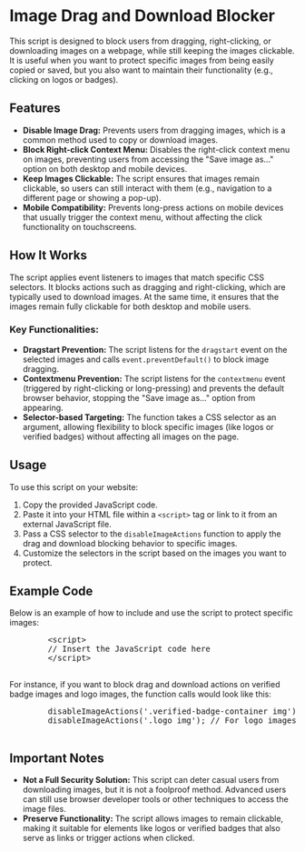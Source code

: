 <!DOCTYPE html>
<html lang="en">
<head>
    <meta charset="UTF-8">
    <meta name="viewport" content="width=device-width, initial-scale=1.0">
    <title>Image Drag and Download Blocker - Created by JaHIN</title>
</head>
<body>
    <h1>Image Drag and Download Blocker</h1>
    <p>This script is designed to block users from dragging, right-clicking, or downloading images on a webpage, while still keeping the images clickable. It is useful when you want to protect specific images from being easily copied or saved, but you also want to maintain their functionality (e.g., clicking on logos or badges).</p>

  <h2>Features</h2>
    <ul>
        <li><strong>Disable Image Drag:</strong> Prevents users from dragging images, which is a common method used to copy or download images.</li>
        <li><strong>Block Right-click Context Menu:</strong> Disables the right-click context menu on images, preventing users from accessing the "Save image as..." option on both desktop and mobile devices.</li>
        <li><strong>Keep Images Clickable:</strong> The script ensures that images remain clickable, so users can still interact with them (e.g., navigation to a different page or showing a pop-up).</li>
        <li><strong>Mobile Compatibility:</strong> Prevents long-press actions on mobile devices that usually trigger the context menu, without affecting the click functionality on touchscreens.</li>
    </ul>

    
   <h2>How It Works</h2>
    <p>The script applies event listeners to images that match specific CSS selectors. It blocks actions such as dragging and right-clicking, which are typically used to download images. At the same time, it ensures that the images remain fully clickable for both desktop and mobile users.</p>

   <h3>Key Functionalities:</h3>
    <ul>
        <li><strong>Dragstart Prevention:</strong> The script listens for the <code>dragstart</code> event on the selected images and calls <code>event.preventDefault()</code> to block image dragging.</li>
        <li><strong>Contextmenu Prevention:</strong> The script listens for the <code>contextmenu</code> event (triggered by right-clicking or long-pressing) and prevents the default browser behavior, stopping the "Save image as..." option from appearing.</li>
        <li><strong>Selector-based Targeting:</strong> The function takes a CSS selector as an argument, allowing flexibility to block specific images (like logos or verified badges) without affecting all images on the page.</li>
    </ul>

    
   <h2>Usage</h2>
    <p>To use this script on your website:</p>
    <ol>
        <li>Copy the provided JavaScript code.</li>
        <li>Paste it into your HTML file within a <code>&lt;script&gt;</code> tag or link to it from an external JavaScript file.</li>
        <li>Pass a CSS selector to the <code>disableImageActions</code> function to apply the drag and download blocking behavior to specific images.</li>
        <li>Customize the selectors in the script based on the images you want to protect.</li>
    </ol>

   <h2>Example Code</h2>
    <p>Below is an example of how to include and use the script to protect specific images:</p>
    <pre>
        &lt;script&gt;
        // Insert the JavaScript code here
        &lt;/script&gt;
    </pre>

   <p>For instance, if you want to block drag and download actions on verified badge images and logo images, the function calls would look like this:</p>
    <pre>
        disableImageActions('.verified-badge-container img'); // For verified badge images
        disableImageActions('.logo img'); // For logo images
    </pre>

  <h2>Important Notes</h2>
    <ul>
        <li><strong>Not a Full Security Solution:</strong> This script can deter casual users from downloading images, but it is not a foolproof method. Advanced users can still use browser developer tools or other techniques to access the image files.</li>
        <li><strong>Preserve Functionality:</strong> The script allows images to remain clickable, making it suitable for elements like logos or verified badges that also serve as links or trigger actions when clicked.</li>
    </ul>

</body>
</html>
